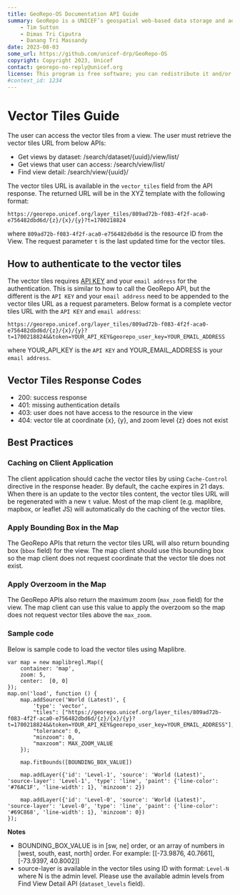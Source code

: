```yaml
---
title: GeoRepo-OS Documentation API Guide
summary: GeoRepo is a UNICEF’s geospatial web-based data storage and administrative boundary harmonization platform.
    - Tim Sutton
    - Dimas Tri Ciputra
    - Danang Tri Massandy
date: 2023-08-03
some_url: https://github.com/unicef-drp/GeoRepo-OS
copyright: Copyright 2023, Unicef
contact: georepo-no-reply@unicef.org
license: This program is free software; you can redistribute it and/or modify it under the terms of the GNU Affero General Public License as published by the Free Software Foundation; either version 3 of the License, or (at your option) any later version.
#context_id: 1234
---
```


# Vector Tiles Guide

The user can access the vector tiles from a view. The user must retrieve
the vector tiles URL from below APIs:

- Get views by dataset: /search/dataset/{uuid}/view/list/
- Get views that user can access: /search/view/list/
- Find view detail: /search/view/{uuid}/

The vector tiles URL is available in the `vector_tiles` field from the API response.
The returned URL will be in the XYZ template with the following format:

```
https://georepo.unicef.org/layer_tiles/809ad72b-f083-4f2f-aca0-e756482dbd6d/{z}/{x}/{y}?t=1700218824
```

where `809ad72b-f083-4f2f-aca0-e756482dbd6d` is the resource ID from the View. The request parameter `t` is the last updated time for the vector tiles.


## How to authenticate to the vector tiles

The vector tiles requires [API KEY](../guide/index.md#generating-an-api-key) and your `email address` for the authentication. This is similar to how to call the GeoRepo API, but the different is the `API KEY` and your `email address` need to be appended to the vector tiles URL as a request parameters. Below format is a complete vector tiles URL with the `API KEY` and `email address`:

```
https://georepo.unicef.org/layer_tiles/809ad72b-f083-4f2f-aca0-e756482dbd6d/{z}/{x}/{y}?t=1700218824&&token=YOUR_API_KEY&georepo_user_key=YOUR_EMAIL_ADDRESS
```

where YOUR_API_KEY is the `API KEY` and YOUR_EMAIL_ADDRESS  is your `email address`.


## Vector Tiles Response Codes

- 200: success response
- 401: missing authentication details
- 403: user does not have access to the resource in the view
- 404: vector tile at coordinate {x}, {y}, and zoom level {z} does not exist


## Best Practices

### Caching on Client Application

The client application should cache the vector tiles by using `Cache-Control` directive in the response header. By default, the cache expires in 21 days.
When there is an update to the vector tiles content, the vector tiles URL will be regenerated with a new `t` value. Most of the map client (e.g. maplibre, mapbox, or leaflet JS) will automatically do the caching of the vector tiles.

### Apply Bounding Box in the Map

The GeoRepo APIs that return the vector tiles URL will also return bounding box (`bbox` field) for the view. The map client should use this bounding box so the map client does not request coordinate that the vector tile does not exist.

### Apply Overzoom in the Map

The GeoRepo APIs also return the maximum zoom (`max_zoom` field) for the view. The map client can use this value to apply the overzoom so the map does not request vector tiles above the `max_zoom`.

### Sample code

Below is sample code to load the vector tiles using Maplibre.

```
var map = new maplibregl.Map({
    container: 'map',
    zoom: 5,
    center:  [0, 0] 
});
map.on('load', function () {
    map.addSource('World (Latest)', {
        'type': 'vector',
        "tiles": ["https://georepo.unicef.org/layer_tiles/809ad72b-f083-4f2f-aca0-e756482dbd6d/{z}/{x}/{y}?t=1700218824&&token=YOUR_API_KEY&georepo_user_key=YOUR_EMAIL_ADDRESS"],
        "tolerance": 0,
        "minzoom": 0,
        "maxzoom": MAX_ZOOM_VALUE
    });

    map.fitBounds([BOUNDING_BOX_VALUE])
    
    map.addLayer({'id': 'Level-1', 'source': 'World (Latest)', 'source-layer': 'Level-1', 'type': 'line', 'paint': {'line-color': '#76AC1F', 'line-width': 1}, 'minzoom': 2})
    
    map.addLayer({'id': 'Level-0', 'source': 'World (Latest)', 'source-layer': 'Level-0', 'type': 'line', 'paint': {'line-color': '#69C868', 'line-width': 1}, 'minzoom': 0})
});
```

**Notes**
- BOUNDING_BOX_VALUE is in [sw, ne] order, or an array of numbers in [west, south, east, north] order. For example: [[-73.9876, 40.7661], [-73.9397, 40.8002]]
- source-layer is available in the vector tiles using ID with format: `Level-N` where N is the admin level. Please use the available admin levels from Find View Detail API (`dataset_levels` field).
